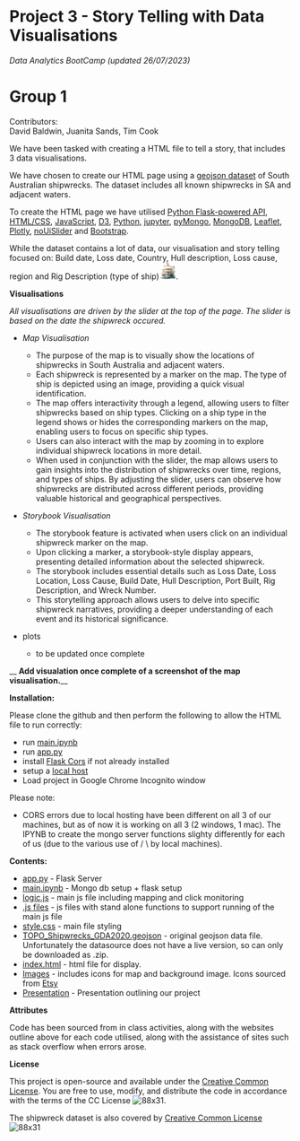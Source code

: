 # Project 3 - Story Telling with Data Visualisations
_Data Analytics BootCamp (updated 26/07/2023)_
# Group 1
Contributors:  
David Baldwin, Juanita Sands, Tim Cook

We have been tasked with creating a HTML file to tell a story, that includes 3 data visualisations.

We have chosen to create our HTML page using a [geojson dataset](https://data.sa.gov.au/data/dataset/shipwrecks) of South Australian shipwrecks. The dataset includes all known shipwrecks in SA and adjacent waters.

To create the HTML page we have utilised [Python Flask-powered API](https://flask.palletsprojects.com/en/2.3.x/), [HTML/CSS](https://html.com/), [JavaScript](https://www.javascript.com/), [D3](https://d3js.org/), [Python](https://www.python.org/), [jupyter](https://jupyter.org/), [pyMongo](https://pymongo.readthedocs.io/en/stable/), [MongoDB](https://www.mongodb.com/), [Leaflet](https://leafletjs.com/), [Plotly](https://plotly.com/javascript/), [noUiSlider](https://refreshless.com/nouislider/) and [Bootstrap](https://www.bootstrapcdn.com/).

While the dataset contains a lot of data, our visualisation and story telling focused on: Build date, Loss date, Country, Hull description, Loss cause, region and Rig Description (type of ship)<img src="static/images/barque.png" alt="ship" width="30" height="30">.

**Visualisations**    
  
_All visualisations are driven by the slider at the top of the page. The slider is based on the date the shipwreck occured._

- _Map Visualisation_  
    - The purpose of the map is to visually show the locations of shipwrecks in South Australia and adjacent waters.  
    - Each shipwreck is represented by a marker on the map. The type of ship is depicted using an image, providing a quick visual identification.  
    - The map offers interactivity through a legend, allowing users to filter shipwrecks based on ship types. Clicking on a ship type in the legend shows or hides the corresponding markers on the map, enabling users to focus on specific ship types.  
    - Users can also interact with the map by zooming in to explore individual shipwreck locations in more detail.  
    - When used in conjunction with the slider, the map allows users to gain insights into the distribution of shipwrecks over time, regions, and types of ships. By adjusting the slider, users can observe how shipwrecks are distributed across different periods, providing valuable historical and geographical perspectives.  

- _Storybook Visualisation_    
     -   The storybook feature is activated when users click on an individual shipwreck marker on the map.
     -   Upon clicking a marker, a storybook-style display appears, presenting detailed information about the selected shipwreck.
     -   The storybook includes essential details such as Loss Date, Loss Location, Loss Cause, Build Date, Hull Description, Port Built, Rig Description, and Wreck Number.
     -   This storytelling approach allows users to delve into specific shipwreck narratives, providing a deeper understanding of each event and its historical significance.  
  
- plots
   -    to be updated once complete  

__    **Add visualation once complete of a screenshot of the map visualisation.**__


**Installation:**

Please clone the github and then perform the following to allow the HTML file to run correctly:
- run [main.ipynb](main.ipynb)
- run [app.py](app.py)
- install [Flask Cors](https://pypi.org/project/Flask-Cors/) if not already installed
- setup a [local host](https://developer.mozilla.org/en-US/docs/Learn/Common_questions/Tools_and_setup/set_up_a_local_testing_server)
- Load project in Google Chrome Incognito window

Please note:
- CORS errors due to local hosting have been different on all 3 of our machines, but as of now it is working on all 3 (2 windows, 1 mac). The IPYNB to create the mongo server functions slighty differently for each of us (due to the various use of / \ by local machines).

**Contents:**
- [app.py](app.py) - Flask Server
- [main.ipynb](main.ipynb) - Mongo db setup + flask setup
- [logic.js](static/js/logic.js) - main js file including mapping and click monitoring
- [.js files](static/js) - js files with stand alone functions to support running of the main js file
- [style.css](static/css/style.css) - main file styling
- [TOPO_Shipwrecks_GDA2020.geojson](data/TOPO_Shipwrecks_GDA2020.geojson) - original geojson data file. Unfortunately the datasource does not have a live version, so can only be downloaded as .zip.
- [index.html](index.html) - html file for display.
- [Images](static/images) - includes icons for map and background image. Icons sourced from [Etsy](https://www.etsy.com/au/shop/GJBClipArts?ref=l2-about-shopname)
- [Presentation](Presentation/Presentation%20Slides.pptx) - Presentation outlining our project

**Attributes**

Code has been sourced from in class activities, along with the websites outline above for each code utilised, along with the assistance of sites such as stack overflow when errors arose.

**License**

This project is open-source and available under the [Creative Common License](https://creativecommons.org/licenses/by/4.0/). You are free to use, modify, and distribute the code in accordance with the terms of the CC License ![88x31](https://github.com/Evkn00/g1p3/assets/127099343/014e8657-cc39-4673-954d-883e08bb2cc7).

The shipwreck dataset is also covered by [Creative Common License](https://creativecommons.org/licenses/by/4.0/) ![88x31](https://github.com/Evkn00/g1p3/assets/127099343/014e8657-cc39-4673-954d-883e08bb2cc7)
